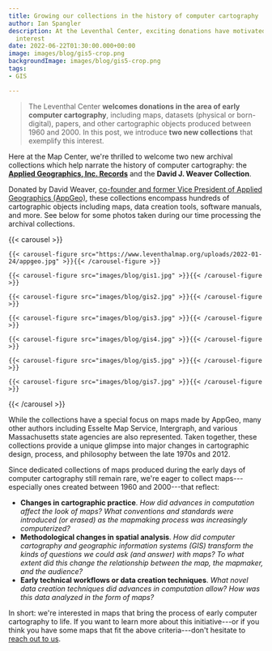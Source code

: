 ```yaml
---
title: Growing our collections in the history of computer cartography
author: Ian Spangler
description: At the Leventhal Center, exciting donations have motivated a new collections
  interest
date: 2022-06-22T01:30:00.000+00:00
image: images/blog/gis5-crop.png
backgroundImage: images/blog/gis5-crop.png
tags:
- GIS

---
```

>The Leventhal Center **welcomes donations in the area of early computer cartography**, including maps, datasets (physical or born-digital), papers, and other cartographic objects produced between 1960 and 2000. In this post, we introduce **two new collections** that exemplify this interest.

Here at the Map Center, we're thrilled to welcome two new archival collections which help narrate the history of computer cartography: the **[Applied Geographics, Inc. Records](https://www.leventhalmap.org/collections/archival-collections/)** and the **David J. Weaver Collection**.

Donated by David Weaver, [co-founder and former Vice President of Applied Geographics (AppGeo)](https://www.appgeo.com/tribute-to-a-benevolent-founder/), these collections encompass hundreds of cartographic objects including maps, data creation tools, software manuals, and more. See below for some photos taken during our time processing the archival collections. 

{{< carousel >}}

    {{< carousel-figure src="https://www.leventhalmap.org/uploads/2022-01-24/appgeo.jpg" >}}{{< /carousel-figure >}}
    
    {{< carousel-figure src="images/blog/gis1.jpg" >}}{{< /carousel-figure >}}

    {{< carousel-figure src="images/blog/gis2.jpg" >}}{{< /carousel-figure >}}

    {{< carousel-figure src="images/blog/gis3.jpg" >}}{{< /carousel-figure >}}

    {{< carousel-figure src="images/blog/gis4.jpg" >}}{{< /carousel-figure >}}

    {{< carousel-figure src="images/blog/gis5.jpg" >}}{{< /carousel-figure >}}

    {{< carousel-figure src="images/blog/gis7.jpg" >}}{{< /carousel-figure >}}

{{< /carousel >}}

While the collections have a special focus on maps made by AppGeo, many other authors including Esselte Map Service, Intergraph, and various Massachusetts state agencies are also represented. Taken together, these collections provide a unique glimpse into major changes in cartographic design, process, and philosophy between the late 1970s and 2012.

Since dedicated collections of maps produced during the early days of computer cartography still remain rare, we're eager to collect maps---especially ones created between 1960 and 2000---that reflect:

* **Changes in cartographic practice**. *How did advances in computation affect the look of maps? What conventions and standards were introduced (or erased) as the mapmaking process was increasingly computerized?*
* **Methodological changes in spatial analysis**. *How did computer cartography and geographic information systems (GIS) transform the kinds of questions we could ask (and answer) with maps? To what extent did this change the relationship between the map, the mapmaker, and the audience?*
* **Early technical workflows or data creation techniques**. *What novel data creation techniques did advances in computation allow? How was this data analyzed in the form of maps?*

In short: we're interested in maps that bring the process of early computer cartography to life. If you want to learn more about this initiative---or if you think you have some maps that fit the above criteria---don't hesitate to [reach out to us](https://www.leventhalmap.org/research/geospatial/).
